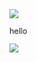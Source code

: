 <img src="https://capsule-render.vercel.app/api?type=waving&color=timeGradient&height=100&section=header&animation=twinkling" />

hello
 
<img src="https://capsule-render.vercel.app/api?type=waving&color=timeGradient&height=100&section=footer&animation=twinkling" />

